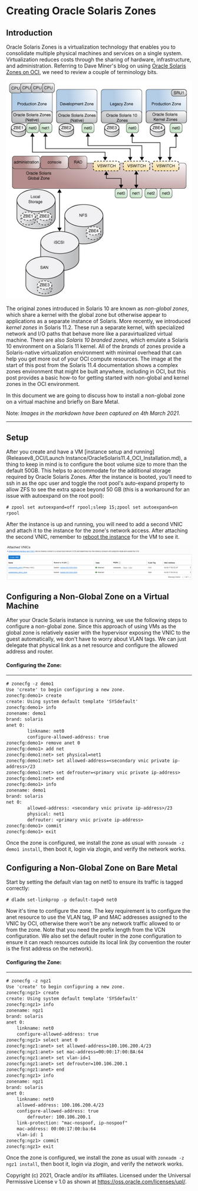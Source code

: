 # Creating Oracle Solaris Zones 	



## Introduction

Oracle Solaris Zones is a virtualization technology that enables you to consolidate multiple physical machines and services on a single system. Virtualization reduces costs through the sharing of hardware, infrastructure, and administration. Referring to Dave Miner's blog on using [Oracle Solaris Zones on OCI](https://blogs.oracle.com/solaris/using-solaris-zones-on-oracle-cloud-infrastructure-v2), we need to review a couple of terminology bits.

![](Images/solaris_zones.jpg)

The original zones introduced in Solaris 10 are known as *non-global zones*, which share a kernel with the global zone but otherwise appear to applications as a separate instance of Solaris. More recently, we introduced *kernel zones* in Solaris 11.2. These run a separate kernel, with specialized network and I/O paths that behave more like a paravirtualized virtual machine. There are also *Solaris 10 branded zones*, which emulate a Solaris 10 environment on a Solaris 11 kernel. All of the *brands* of zones provide a Solaris-native virtualization environment with minimal overhead that can help you get more out of your OCI compute resources. The image at the start of this post from the Solaris 11.4 documentation shows a complex zones environment that might be built anywhere, including in OCI, but this post provides a basic how-to for getting started with non-global and kernel zones in the OCI environment.

In this document we are going to discuss how to install a non-global zone on a virtual machine and briefly on Bare Metal.

Note: *Images in the markdown have been captured on 4th March 2021.*

------

## Setup

After you create and have a VM [instance setup and running](Releasev8_OCI/Launch Instance/OracleSolaris11.4_OCI_Installation.md), a thing to keep in mind is to configure the boot volume size to more than the default 50GB. This helps to accommodate for the additional storage required by Oracle Solaris Zones. After the instance is booted, you'll need to ssh in as the opc user and toggle the root pool's auto-expand property to allow ZFS to see the extra space beyond 50 GB (this is a workaround for an issue with autoexpand on the root pool):

```
# zpool set autoexpand=off rpool;sleep 15;zpool set autoexpand=on rpool
```



After the instance is up and running, you will need to add a second VNIC and attach it to the instance for the zone's network access. After attaching the second VNIC, remember to <u>reboot the instance</u> for the VM to see it.



![](Images/attached_vnic.png)



## Configuring a Non-Global Zone on a Virtual Machine

After your Oracle Solaris instance is running, we use the following steps to configure a non-global zone. Since this approach of using VMs as the global zone is relatively easier with the hypervisor exposing the VNIC to the guest automatically, we don't have to worry about VLAN tags. We can just delegate that physical link as a net resource and configure the allowed address and router. 



#### Configuring the Zone:

------

```
# zonecfg -z demo1
Use 'create' to begin configuring a new zone.
zonecfg:demo1> create
create: Using system default template 'SYSdefault'
zonecfg:demo1> info
zonename: demo1
brand: solaris
anet 0:
        linkname: net0
        configure-allowed-address: true
zonecfg:demo1> remove anet 0
zonecfg:demo1> add net
zonecfg:demo1:net> set physical=net1
zonecfg:demo1:net> set allowed-address=<secondary vnic private ip-address>/23
zonecfg:demo1:net> set defrouter=<primary vnic private ip-address>
zonecfg:demo1:net> end
zonecfg:demo1> info
zonename: demo1
brand: solaris
net 0:
        allowed-address: <secondary vnic private ip-address>/23
        physical: net1
        defrouter: <primary vnic private ip-address>
zonecfg:demo1> commit
zonecfg:demo1> exit
```


Once the zone is configured, we install the zone as usual with `zoneadm -z demo1 install`, then boot it, login via zlogin, and verify the network works.



## Configuring a Non-Global Zone on Bare Metal

Start by setting the default vlan tag on net0 to ensure its traffic is tagged correctly:

```
# dladm set-linkprop -p default-tag=0 net0
```

Now it's time to configure the zone. The key requirement is to configure the anet resource to use the VLAN tag, IP and MAC addresses assigned to the VNIC by OCI, otherwise there won't be any network traffic allowed to or from the zone. Note that you need the prefix length from the VCN configuration. We also set the default router in the zone configuration to ensure it can reach resources outside its local link (by convention the router is the first address on the network).



#### Configuring the Zone:

------

```
# zonecfg -z ngz1
Use 'create' to begin configuring a new zone.
zonecfg:ngz1> create
create: Using system default template 'SYSdefault'
zonecfg:ngz1> info
zonename: ngz1
brand: solaris
anet 0:
	linkname: net0
	configure-allowed-address: true
zonecfg:ngz1> select anet 0
zonecfg:ngz1:anet> set allowed-address=100.106.200.4/23
zonecfg:ngz1:anet> set mac-address=00:00:17:00:BA:64
zonecfg:ngz1:anet> set vlan-id=1
zonecfg:ngz1:anet> set defrouter=100.106.200.1
zonecfg:ngz1:anet> end
zonecfg:ngz1> info
zonename: ngz1
brand: solaris
anet 0:
	linkname: net0
	allowed-address: 100.106.200.4/23
	configure-allowed-address: true
        defrouter: 100.106.200.1
	link-protection: "mac-nospoof, ip-nospoof"
	mac-address: 00:00:17:00:ba:64
	vlan-id: 1
zonecfg:ngz1> commit
zonecfg:ngz1> exit
```



Once the zone is configured, we install the zone as usual with `zoneadm -z ngz1 install`, then boot it, login via zlogin, and verify the network works.

Copyright (c) 2021, Oracle and/or its affiliates. Licensed under the Universal Permissive License v 1.0 as shown at https://oss.oracle.com/licenses/upl/.